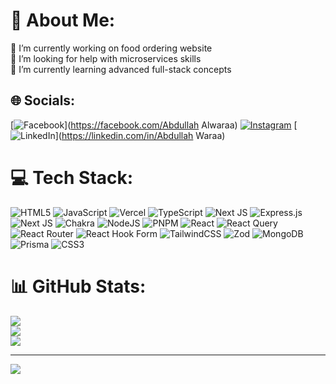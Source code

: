 # 💫 About Me:
🔭 I’m currently working on food ordering website<br>🤝 I’m looking for help with microservices skills<br>🌱 I’m currently learning advanced full-stack concepts


## 🌐 Socials:
[![Facebook](https://img.shields.io/badge/Facebook-%231877F2.svg?logo=Facebook&logoColor=white)](https://facebook.com/Abdullah Alwaraa) [![Instagram](https://img.shields.io/badge/Instagram-%23E4405F.svg?logo=Instagram&logoColor=white)](https://instagram.com/abdullah_alwar3a) [![LinkedIn](https://img.shields.io/badge/LinkedIn-%230077B5.svg?logo=linkedin&logoColor=white)](https://linkedin.com/in/Abdullah Waraa) 

# 💻 Tech Stack:
![HTML5](https://img.shields.io/badge/html5-%23E34F26.svg?style=plastic&logo=html5&logoColor=white) ![JavaScript](https://img.shields.io/badge/javascript-%23323330.svg?style=plastic&logo=javascript&logoColor=%23F7DF1E) ![Vercel](https://img.shields.io/badge/vercel-%23000000.svg?style=plastic&logo=vercel&logoColor=white) ![TypeScript](https://img.shields.io/badge/typescript-%23007ACC.svg?style=plastic&logo=typescript&logoColor=white) ![Next JS](https://img.shields.io/badge/Next-black?style=plastic&logo=next.js&logoColor=white) ![Express.js](https://img.shields.io/badge/express.js-%23404d59.svg?style=plastic&logo=express&logoColor=%2361DAFB) ![Next JS](https://img.shields.io/badge/Next-black?style=plastic&logo=next.js&logoColor=white) ![Chakra](https://img.shields.io/badge/chakra-%234ED1C5.svg?style=plastic&logo=chakraui&logoColor=white) ![NodeJS](https://img.shields.io/badge/node.js-6DA55F?style=plastic&logo=node.js&logoColor=white) ![PNPM](https://img.shields.io/badge/pnpm-%234a4a4a.svg?style=plastic&logo=pnpm&logoColor=f69220) ![React](https://img.shields.io/badge/react-%2320232a.svg?style=plastic&logo=react&logoColor=%2361DAFB) ![React Query](https://img.shields.io/badge/-React%20Query-FF4154?style=plastic&logo=react%20query&logoColor=white) ![React Router](https://img.shields.io/badge/React_Router-CA4245?style=plastic&logo=react-router&logoColor=white) ![React Hook Form](https://img.shields.io/badge/React%20Hook%20Form-%23EC5990.svg?style=plastic&logo=reacthookform&logoColor=white) ![TailwindCSS](https://img.shields.io/badge/tailwindcss-%2338B2AC.svg?style=plastic&logo=tailwind-css&logoColor=white) ![Zod](https://img.shields.io/badge/zod-%233068b7.svg?style=plastic&logo=zod&logoColor=white) ![MongoDB](https://img.shields.io/badge/MongoDB-%234ea94b.svg?style=plastic&logo=mongodb&logoColor=white) ![Prisma](https://img.shields.io/badge/Prisma-3982CE?style=plastic&logo=Prisma&logoColor=white) ![CSS3](https://img.shields.io/badge/css3-%231572B6.svg?style=plastic&logo=css3&logoColor=white)
# 📊 GitHub Stats:
![](https://github-readme-stats.vercel.app/api?username=Abdullah963039&theme=dark&hide_border=false&include_all_commits=true&count_private=false)<br/>
![](https://github-readme-streak-stats.herokuapp.com/?user=Abdullah963039&theme=dark&hide_border=false)<br/>
![](https://github-readme-stats.vercel.app/api/top-langs/?username=Abdullah963039&theme=dark&hide_border=false&include_all_commits=true&count_private=false&layout=compact)

---
[![](https://visitcount.itsvg.in/api?id=Abdullah963039&icon=0&color=3)](https://visitcount.itsvg.in)

<!-- Proudly created with GPRM ( https://gprm.itsvg.in ) -->
